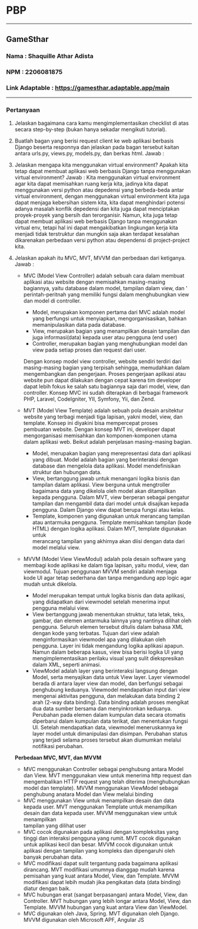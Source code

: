 # PBP
---
## GameSthar
### Nama : Shaquille Athar Adista
### NPM  : 2206081875
### Link Adaptable : https://gamesthar.adaptable.app/main
---
### Pertanyaan
1. Jelaskan bagaimana cara kamu mengimplementasikan checklist di atas secara step-by-step (bukan hanya sekadar mengikuti tutorial). 

2. Buatlah bagan yang berisi request client ke web aplikasi berbasis Django beserta responnya dan jelaskan pada bagan tersebut kaitan antara urls.py, views.py, models.py, dan berkas html. 
   Jawab : 

3. Jelaskan mengapa kita menggunakan virtual environment? Apakah kita tetap dapat membuat aplikasi web berbasis Django tanpa menggunakan virtual environment?
   Jawab : Kita menggunakan virtual environment agar kita dapat memisahkan ruang kerja kita, jadinya kita dapat menggunakan versi python atau depedensi yang berbeda-beda antar virtual environment, dengan menggunakan virtual environment kita juga dapat menjaga kebersihan sistem kita, kita dapat menghindari potensi adanya masalah konflik depedensi dan kita juga dapat menciptakan proyek-proyek yang bersih dan terorganisir. Namun, kita juga tetap dapat membuat aplikasi web berbasis Django tanpa menggunakan virtual env, tetapi hal ini dapat mengakibatkan lingkungan kerja kita menjadi tidak terstruktur dan mungkin saja akan terdapat kesalahan dikarenakan perbedaan versi python atau dependensi di project-project kita.

4. Jelaskan apakah itu MVC, MVT, MVVM dan perbedaan dari ketiganya.  
   Jawab : 
   + MVC (Model View Controller) adalah sebuah cara dalam membuat aplikasi atau website dengan memisahkan masing-masing bagiannya, yaitu database dalam model, tampilan dalam view, dan         '
     perintah-peritnah yang memiliki fungsi dalam menghubungkan view dan model di controller. 
      - Model, merupakan komponen pertama dari MVC adalah model yang berfungsi untuk menyiapkan, mengorganisasikan, bahkan memanipulasikan data pada database.
      - View, merupakan bagian yang menampilkan desain tampilan dan juga informasi(data) kepada user atau pengguna (end user)
      - Controller, merupakan bagian yang menghubungkan model dan view pada setiap proses dan request dari user.  

      Dengan konsep model view controller, website sendiri terdiri dari masing-masing bagian yang terpisah sehingga, memudahkan dalam mengembangkan dan pengerjaan. Proses pengerjaan aplikasi atau website pun dapat dilakukan dengan cepat karena tim developer dapat lebih fokus ke salah satu bagiannya saja dari model, view, dan controller. Konsep MVC ini sudah diterapkan di berbagai framework PHP, Laravel, CodeIgniter, YII, Symfony, Yii, dan Zend.  

   + MVT (Model View Template) adalah sebuah pola desain arsitektur website yang terbagi menjadi tiga lapisan, yakni model, view, dan template. Konsep ini diyakini bisa mempercepat proses   
     pembuatan website. Dengan konsep MVT ini, developer dapat mengorganisasi memisahkan dan komponen-komponen utama dalam aplikasi web. Beikut adalah penjelasan masing-masing bagian.
      - Model, merupakan bagian yang merepresentasi data dari aplikasi yang dibuat. Model adalah bagian yang berinteraksi dengan database dan mengelola data aplikasi. Model mendefinisikan       
        struktur dan hubungan data. 
      - View, bertanggung jawab untuk menangani logika bisnis dan tampilan dalam aplikasi. View berguna untuk mengtroller bagaimana data yang dikelola oleh model akan ditampilkan kepada 
        pengguna. Dalam MVT, view berperan sebagai pengatur tampilan dan mengambil data dari model untuk disajikan kepada pengguna. Dalam Django view dapat berupa fungsi atau kelas.
      - Template, komponen yang digunakan untuk merancang tampilan atau antarmuka pengguna. Template memisahkan tampilan (kode HTML) dengan logika aplikasi. Dalam MVT, template digunakan untuk  
        merancang tampilan yang akhirnya akan diisi dengan data dari model melalui view. 
    
   + MVVM (Model View ViewModul) adalah pola desain software yang membagi kode aplikasi ke dalam tiga lapisan, yaitu modul, view, dan viewmodul. Tujuan penggunaan MVVM sendiri adalah menjaga  
     kode UI agar tetap sederhana dan tanpa mengandung app logic agar mudah untuk dikelola.
      - Model merupakan tempat untuk logika bisnis dan data aplikasi, yang didapatkan dari viewmodel setelah menerima input pengguna melalui view. 
      - View bertanggung jawab menentukan struktur, tata letak, teks, gambar, dan elemen antarmuka lainnya yang nantinya dilihat oleh pengguna. Seluruh elemen tersebut ditulis dalam bahasa XML  
        dengan kode yang terbatas. Tujuan dari view adalah menginformasikan viewmodel apa yang dilakukan oleh pengguna. Layer ini tidak mengandung logika aplikasi apapun. Namun dalam beberapa kasus, view bisa berisi logika UI yang mengimplementasikan perilaku visual yang sulit diekspresikan dalam XML, seperti animasi.
      - ViewModel adalah layer yang berinteraksi langsung dengan Model, serta menyajikan data untuk View layer. Layer viewmodel berada di antara layer view dan model, dan berfungsi sebagai   
        penghubung keduanya. Viewmodel mendapatkan input dari view mengenai aktivitas pengguna, dan melakukan data binding 2 arah (2-way data binding). Data binding adalah proses mengikat dua  data sumber bersama dan menyinkronkan keduanya. Perubahan pada elemen dalam kumpulan data secara otomatis diperbarui dalam kumpulan data terikat, dan menentukan fungsi UI. Setelah mendapatkan data, viewmodel meneruskannya ke layer model untuk dimanipulasi dan disimpan. Perubahan status yang terjadi selama proses tersebut akan diumumkan melalui notifikasi perubahan.

   **Perbedaan MVC, MVT, dan MVVM**
    - MVC menggunakan Controller sebagai penghubung antara Model dan View. MVT menggunakan view untuk menerima http request dan mengembalikan HTTP request yang telah diterima (menghubungkan  
      model dan template). MVVM menggunakan ViewModel sebagai penghubung anatara Model dan View melalui binding
    - MVC menggunakan View untuk menampilkan desain dan data kepada user. MVT menggunakan Template untuk menampilkan desain dan data kepada user. MVVM menggunakan view untuk menampilkan  
      tampilan yang dilihat user 
    - MVC cocok digunakan pada aplikasi dengan kompleksitas yang tinggi dan interaksi pengguna yang rumit. MVT cocok digunakan untuk aplikasi kecil dan besar. MVVM cocok digunakan untuk  
      aplikasi dengan tampilan yang kompleks dan dipengaruhi oleh banyak perubahan data.
    - MVC modifikasi dapat sulit tergantung pada bagaimana aplikasi dirancang. MVT modifikasi umumnya dianggap mudah karena pemisahan yang kuat antara Model, View, dan Template. MVVM modifikasi 
      dapat lebih mudah jika pengikatan data (data binding) diatur dengan baik.
    - MVC hubungan erat (sangat berpasangan) antara Model, View, dan Controller. MVT hubungan yang lebih longar antara Model, View, dan Template. MVVM hubungan yang kuat antara View dan 
      ViewModel.
    - MVC digunakan oleh Java, Spring. MVT digunakan oleh Django. MVVM digunakan oleh Microsoft APF, Angular JS
    
